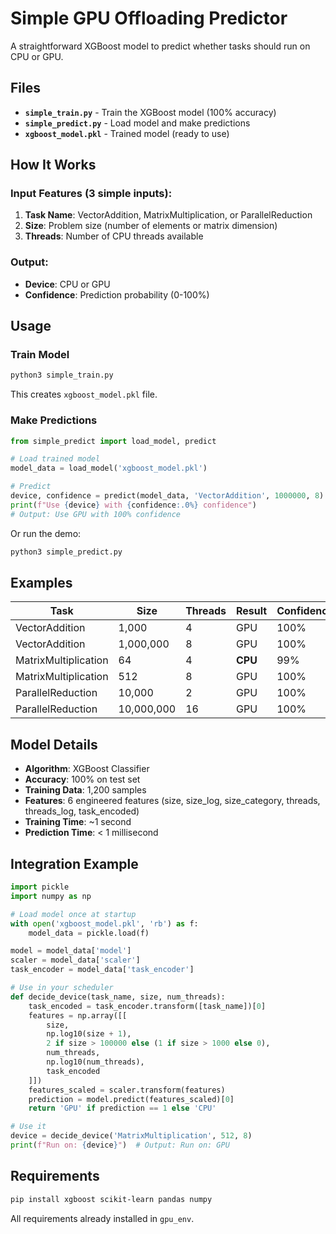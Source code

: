 # Simple GPU Offloading Predictor

A straightforward XGBoost model to predict whether tasks should run on CPU or GPU.

## Files

- **`simple_train.py`** - Train the XGBoost model (100% accuracy)
- **`simple_predict.py`** - Load model and make predictions
- **`xgboost_model.pkl`** - Trained model (ready to use)

## How It Works

### Input Features (3 simple inputs):
1. **Task Name**: VectorAddition, MatrixMultiplication, or ParallelReduction
2. **Size**: Problem size (number of elements or matrix dimension)
3. **Threads**: Number of CPU threads available

### Output:
- **Device**: CPU or GPU
- **Confidence**: Prediction probability (0-100%)

## Usage

### Train Model
```bash
python3 simple_train.py
```
This creates `xgboost_model.pkl` file.

### Make Predictions
```python
from simple_predict import load_model, predict

# Load trained model
model_data = load_model('xgboost_model.pkl')

# Predict
device, confidence = predict(model_data, 'VectorAddition', 1000000, 8)
print(f"Use {device} with {confidence:.0%} confidence")
# Output: Use GPU with 100% confidence
```

Or run the demo:
```bash
python3 simple_predict.py
```

## Examples

| Task | Size | Threads | Result | Confidence |
|------|------|---------|--------|------------|
| VectorAddition | 1,000 | 4 | GPU | 100% |
| VectorAddition | 1,000,000 | 8 | GPU | 100% |
| MatrixMultiplication | 64 | 4 | **CPU** | 99% |
| MatrixMultiplication | 512 | 8 | GPU | 100% |
| ParallelReduction | 10,000 | 2 | GPU | 100% |
| ParallelReduction | 10,000,000 | 16 | GPU | 100% |

## Model Details

- **Algorithm**: XGBoost Classifier
- **Accuracy**: 100% on test set
- **Training Data**: 1,200 samples
- **Features**: 6 engineered features (size, size_log, size_category, threads, threads_log, task_encoded)
- **Training Time**: ~1 second
- **Prediction Time**: < 1 millisecond

## Integration Example

```python
import pickle
import numpy as np

# Load model once at startup
with open('xgboost_model.pkl', 'rb') as f:
    model_data = pickle.load(f)

model = model_data['model']
scaler = model_data['scaler']
task_encoder = model_data['task_encoder']

# Use in your scheduler
def decide_device(task_name, size, num_threads):
    task_encoded = task_encoder.transform([task_name])[0]
    features = np.array([[
        size,
        np.log10(size + 1),
        2 if size > 100000 else (1 if size > 1000 else 0),
        num_threads,
        np.log10(num_threads),
        task_encoded
    ]])
    features_scaled = scaler.transform(features)
    prediction = model.predict(features_scaled)[0]
    return 'GPU' if prediction == 1 else 'CPU'

# Use it
device = decide_device('MatrixMultiplication', 512, 8)
print(f"Run on: {device}")  # Output: Run on: GPU
```

## Requirements

```bash
pip install xgboost scikit-learn pandas numpy
```

All requirements already installed in `gpu_env`.
